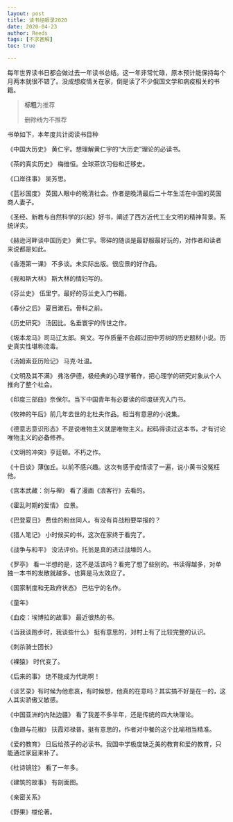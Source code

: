 ```yaml
---
layout: post
title: 读书经眼录2020
date: 2020-04-23
author: Reeds
tags: [不求甚解]
toc: true

---
```


每年世界读书日都会做过去一年读书总结。这一年非常忙碌，原本预计能保持每个月两本就很不错了。没成想疫情关在家，倒是读了不少俄国文学和病疫相关的书籍。

> **标粗**为推荐
>
> ~~删除线~~为不推荐

书单如下，本年度共计阅读书目种

《中国大历史》 黄仁宇。想理解黄仁宇的“大历史”理论的必读书。

《茶的真实历史》 梅维恒。全球茶饮习俗和迁移史。

《口岸往事》 吴芳思。

《蓝衫国度》 英国人眼中的晚清社会。作者是晚清最后二十年生活在中国的英国商人妻子。

《圣经、新教与自然科学的兴起》好书，阐述了西方近代工业文明的精神背景。系统详实。

《赫逊河畔谈中国历史》 黄仁宇。零碎的随谈是最舒服最好玩的，对作者和读者来说都是如此。

《香港第一课》 不多谈。未实际出版。很应景的好作品。

《我和斯大林》 斯大林的情妇写的。

《芬兰史》 伍里宁。最好的芬兰史入门书籍。

《春分之后》 夏目漱石。骨科之前。

《历史研究》 汤因比。名垂寰宇的传世之作。

《坂本龙马》司马辽太郎。爽文。写作质量不会超过田中芳树的历史题材小说。历史真实性堪称流毒。

《汤姆索亚历险记》 马克·吐温。

《文明及其不满》 弗洛伊德，极经典的心理学著作，把心理学的研究对象从个人推向了整个社会。

《印度三部曲》奈保尔。当下中国青年有必要读的印度研究入门书。

《牧神的午后》前几年去世的北杜夫作品。相当有意思的小说集。

 《德意志意识形态》不是说唯物主义就是唯物主义。起码得读过这本书，才有讨论唯物主义的必备修养。

《文明的冲突》亨廷顿。不朽之作。

《十日谈》薄伽丘。以前不感兴趣。这次有感于疫情读了一遍，说小黄书没冤枉他。

《宫本武藏：剑与禅》 看了漫画《浪客行》去看的。

《霍乱时期的爱情》 应景。

《巴登夏日》 费佳的粉丝同人。有没有肖战粉要举报的？

《猎人笔记》 小时候买的书，这次在家终于看完了。

《战争与和平》 没法评价。托翁是真的进过战壕的人。

《罗亭》 看一半想的是，这不是活该吗？看完了想了些别的。书读得越多，对单独一本书的发散就越多。也算是马太效应了。

《国家制度和无政府状态》 巴枯宁的名作。

《童年》 

《血疫：埃博拉的故事》 最近很热的书。

《当我谈跑步时，我谈些什么》 挺有意思的，对村上有了比较完整的认识。

《刺杀骑士团长》

《裸猿》 时代变了。

《后来的事》 绝不能成为代助啊！

《谈艺录》有时候为他悲哀，有时候想，他真的在意吗？其实搞不好是在一的，这人其实骄傲又敏感。

《中国亚洲的内陆边疆》 看了我差不多半年，还是传统的四大块理论。

《鱼翅与花椒》 扶霞邓禄普。挺有意思的，作者对中餐的这个比喻相当精准。

《爱的教育》 日后给孩子的必读书。我国中学极度缺乏美的教育和爱的教育，只能通过家庭来补了。

《杜诗镜铨》 看了一年多。

《建筑的故事》 有剖面图。

《亲密关系》

《野果》梭伦著。